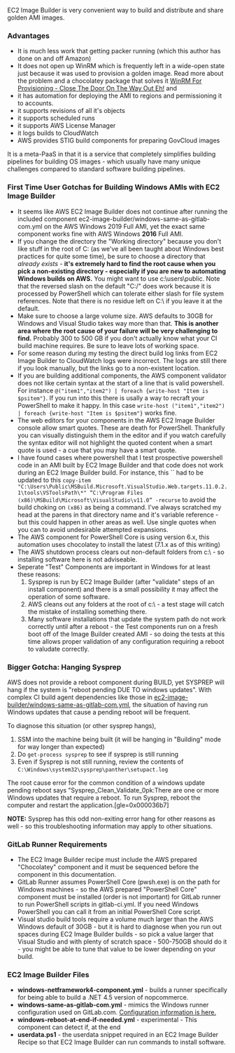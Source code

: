 
EC2 Image Builder is very convenient way to build and distribute and share golden AMI images.

### Advantages
- It is much less work that getting packer running (which this author has done on and off Amazon)
- It does not open up WinRM which is frequently left in a wide-open state just because it was used to provision a golden image. Read more about the problem and a chocolatey package that solves it [WinRM For Provisioning - Close The Door On The Way Out Eh!](https://missionimpossiblecode.io/post/winrm-for-provisioning-close-the-door-on-the-way-out-eh/) and 
- it has automation for deploying the AMI to regions and permissioning it to accounts.
- it supports revisions of all it's objects
- it supports scheduled runs
- it supports AWS License Manager
- it logs builds to CloudWatch
- AWS provides STIG build components for preparing GovCloud images

It is a meta-PaaS in that it is a service that completely simplifies building pipelines for building OS images - which usually have many unique challenges compared to standard software building pipelines.

### First Time User Gotchas for Building Windows AMIs with EC2 Image Builder
- It seems like AWS EC2 Image Builder does not continue after running the included component ec2-image-builder/windows-same-as-gitlab-com.yml on the AWS Windows 2019 Full AMI, yet the exact same component works fine with AWS Windows **2016** Full AMI.
- If you change the directory the "Working directory" because you don't like stuff in the root of C: (as we've all been taught about Windows best practices for quite some time), be sure to choose a directory that *already exists* - **it's extremely hard to find the root cause when you pick a non-existing directory - especially if you are new to automating Windows builds on AWS.**  You might want to use c:\users\public.  Note that the reversed slash on the default "C:/" does work because it is processed by PowerShell which can tolerate either slash for file system references. Note that there is no residue left on C:\ if you leave it at the default.
- Make sure to choose a large volume size.  AWS defaults to 30GB for Windows and Visual Studio takes way more than that. **This is another area where the root cause of your failure will be very challenging to find.** Probably 300 to 500 GB if you don't actually know what your CI build machine requires. Be sure to leave lots of working space.
- For some reason during my testing the direct build log links from EC2 Image Builder to CloudWatch logs were incorrect.  The logs are still there if you look manually, but the links go to a non-existent location.
- If you are building additional components, the AWS component validator does not like certain syntax at the start of a line that is valid powershell.  For instance `@("item1","item2") | foreach {write-host "Item is $psitem"}`.  If you run into this there is usally a way to recraft your PowerShell to make it happy.  In this case `write-host ("item1","item2") | foreach {write-host "Item is $psitem"}` works fine.
- The web editors for your components in the AWS EC2 Image Builder console allow smart quotes.  These are death for PowerShell.  Thankfully you can visually distinguish them in the editor and if you watch carefully the syntax editor will not highlight the quoted content when a smart quote is used - a cue that you may have a smart quote.  
- I have found cases where powershell that I test prospective powershell code in an AMI built by EC2 Image Builder and that code does not work during an EC2 Image Builder build.  For instance, this `` had to be updated to this `copy-item "C:\Users\Public\MSBuild.Microsoft.VisualStudio.Web.targets.11.0.2.1\tools\VSToolsPath\*" “C:\Program Files (x86)\MSBuild\Microsoft\VisualStudio\v11.0” -recurse` to avoid the build choking on `(x86)` as being a command. I've always scratched my head at the parens in that directory name and it's variable reference - but this could happen in other areas as well.  Use single quotes when you can to avoid undesirable attempted expansions.
- The AWS component for PowerShell Core is using version 6.x, this automation uses chocolatey to install the latest (7.1.x as of this writing)
- The AWS shutdown process clears out non-default folders from c:\ - so installing software here is not adviseable.
- Seperate "Test" Components are important in Windows for at least these reasons:
  1. Sysprep is run by EC2 Image Builder (after "validate" steps of an install component) and there is a small possibility it may affect the operation of some software.
  2. AWS cleans out any folders at the root of c:\ - a test stage will catch the mistake of installing something there.
  3. Many software installations that update the system path do not work correctly until after a reboot - the Test components run on a fresh boot off of the Image Builder created AMI - so doing the tests at this time allows proper validation of any configuration requiring a reboot to valudate correctly.

### Bigger Gotcha: Hanging Sysprep
AWS does not provide a reboot component during BUILD, yet SYSPREP will hang if the system is "reboot pending DUE TO windows updates".  With complex CI build agent dependencies like those in [ec2-image-builder/windows-same-as-gitlab-com.yml](ec2-image-builder/windows-same-as-gitlab-com.yml), the situation of having run Windows updates that cause a pending reboot will be frequent.

To diagnose this situation (or other sysprep hangs), 
1. SSM into the machine being built (it will be hanging in "Building" mode for way longer than expected)
2. Do `get-process sysprep` to see if sysprep is still running
3. Even if Sysprep is not still running, review the contents of `C:\Windows\system32\sysprep\panther\setupact.log`

The root cause error for the common condition of a windows update pending reboot says "Sysprep_Clean_Validate_0pk:There are one or more Windows updates that require a reboot. To run Sysprep, reboot the computer and restart the application.[gle=0x000036b7]

**NOTE:** Sysprep has this odd non-exiting error hang for other reasons as well - so this troubleshooting information may apply to other situations.

### GitLab Runner Requirements
- The EC2 Image Builder recipe must include the AWS prepared "Chocolatey" component and it must be sequenced before the component in this documentation.
- GitLab Runner assumes PowerShell Core (pwsh.exe) is on the path for Windows machines - so the AWS prepared "PowerShell Core" component must be installed (order is not important) for GitLab runner to run PowerShell scripts in gitlab-ci.yml. If you need Windows PowerShell you can call it from an initial PowerShell Core script.
- Visual studio build tools require a volume much larger than the AWS Windows default of 30GB - but it is hard to diagnose when you run out spaces during EC2 Image Builder builds - so pick a value larger that Visual Studio and with plenty of scratch space - 500-750GB should do it - you might be able to tune that value to be lower depending on your build.

### EC2 Image Builder Files
- **windows-netframework4-component.yml** - builds a runner specifically for being able to build a .NET 4.5 version of nopcommerce.
- **windows-same-as-gitlab-com.yml** - mimics the Windows runner configuration used on GitLab.com. [Configuration information is here.](https://gitlab.com/gitlab-org/ci-cd/shared-runners/images/gcp/windows-containers/-/blob/main/cookbooks/preinstalled-software/README.md)
- **windows-reboot-at-end-if-needed.yml** - experimental -  This component can detect if, at the end 
- **userdata.ps1** - the userdata snippet required in an EC2 Image Builder Recipe so that EC2 Image Builder can run commands to install software.
